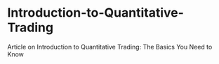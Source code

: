 # Introduction-to-Quantitative-Trading
Article on Introduction to Quantitative Trading: The Basics You Need to Know
